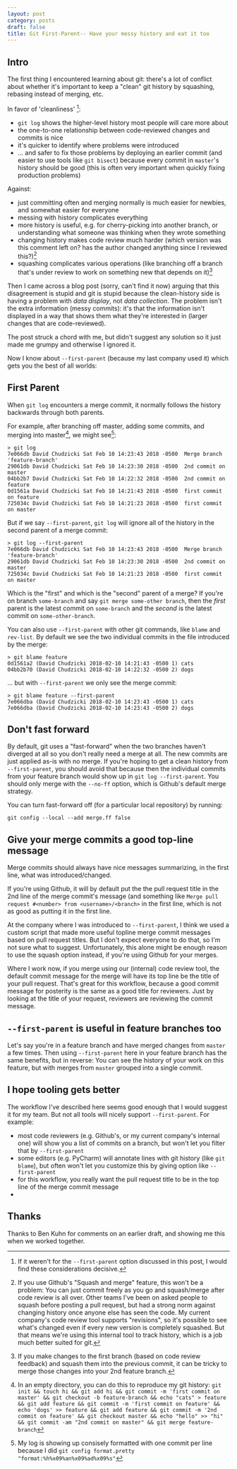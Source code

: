 ```yaml
---
layout: post
category: posts
draft: false
title: Git First-Parent-- Have your messy history and eat it too
---
```


## Intro

The first thing I encountered learning about git: there's a lot of conflict about whether it's important to keep a "clean" git history by squashing, rebasing instead of merging, etc.

In favor of 'cleanliness' [^1]:

- `git log` shows the higher-level history most people will care more about
- the one-to-one relationship between code-reviewed changes and commits is nice
- it's quicker to identify where problems were introduced
- ... and safer to fix those problems by deploying an earlier commit (and easier to use tools like `git bisect`) because every commit in `master`'s history should be good (this is often very important when quickly fixing production problems)

Against:

- just committing often and merging normally is much easier for newbies, and somewhat easier for everyone
- messing with history complicates everything
- more history is useful, e.g. for cherry-picking into another branch, or understanding what someone was thinking when they wrote something
- changing history makes code review much harder (which version was this comment left on? has the author changed anything since I reviewed this?)[^2]
- squashing complicates various operations (like branching off a branch that's under review to work on something new that depends on it)[^3]

Then I came across a blog post (sorry, can't find it now) arguing that this disagreement is stupid and git is stupid because the clean-history side is having a problem with *data display*, not *data collection*. The problem isn't the extra information (messy commits): it's that the information isn't displayed in a way that shows them what they're interested in (larger changes that are code-reviewed).

The post struck a chord with me, but didn't suggest any solution so it just made me grumpy and otherwise I ignored it.

Now I know about `--first-parent` (because my last company used it) which gets you the best of all worlds:

## First Parent

When `git log` encounters a merge commit, it normally follows the history backwards through both parents.

For example, after branching off master, adding some commits, and merging into master[^4], we might see[^5]:

```
> git log
7e066db David Chudzicki Sat Feb 10 14:23:43 2018 -0500  Merge branch 'feature-branch'
29061db David Chudzicki Sat Feb 10 14:23:30 2018 -0500  2nd commit on master
04bb2b7 David Chudzicki Sat Feb 10 14:22:32 2018 -0500  2nd commit on feature
0d1561a David Chudzicki Sat Feb 10 14:21:43 2018 -0500  first commit on feature
725034c David Chudzicki Sat Feb 10 14:21:23 2018 -0500  first commit on master
```

But if we say `--first-parent`, `git log` will ignore all of the history in the second parent of a merge commit:

```
> git log --first-parent
7e066db David Chudzicki Sat Feb 10 14:23:43 2018 -0500  Merge branch 'feature-branch'
29061db David Chudzicki Sat Feb 10 14:23:30 2018 -0500  2nd commit on master
725034c David Chudzicki Sat Feb 10 14:21:23 2018 -0500  first commit on master
```

Which is the "first" and which is the "second" parent of a merge? If you're on branch `some-branch` and say `git merge some-other branch`, then the *first* parent is the latest commit on `some-branch` and the *second* is the latest commit on `some-other-branch`.

You can also use `--first-parent` with other git commands, like `blame` and `rev-list`. By default we see the two individual commits in the file introduced by the merge:

```
> git blame feature
0d1561a2 (David Chudzicki 2018-02-10 14:21:43 -0500 1) cats
04bb2b70 (David Chudzicki 2018-02-10 14:22:32 -0500 2) dogs
```

... but with `--first-parent` we only see the merge commit:

```
> git blame feature --first-parent
7e066dba (David Chudzicki 2018-02-10 14:23:43 -0500 1) cats
7e066dba (David Chudzicki 2018-02-10 14:23:43 -0500 2) dogs
```


## Don't fast forward

By default, git uses a "fast-forward" when the two branches haven't diverged at all so you don't really need a merge at all. The new commits are just applied as-is with no merge. If you're hoping to get a clean history from `--first-parent`, you should avoid that because then the individual commits from your feature branch would show up in `git log --first-parent`. You should only merge with the  `--no-ff` option, which is Github's default merge strategy.

You can turn fast-forward off (for a particular local repository) by running:

```
git config --local --add merge.ff false
```

## Give your merge commits a good top-line message

Merge commits should always have nice messages summarizing, in the first line, what was introduced/changed.

If you're using Github, it will by default put the the pull request title in the 2nd line of the merge commit's message (and something like `Merge pull request #<number> from <username>/<branch>` in the first line, which is not as good as putting it in the first line.

At the company where I was introduced to `--first-parent`, I think we used a custom script that made more useful topline merge commit messages based on pull request titles. But I don't expect everyone to do that, so I'm not sure what to suggest. Unfortunately, this alone might be enough reason to use the squash option instead, if you're using Github for your merges.

Where I work now, if you merge using our (internal) code review tool, the default commit message for the merge will have its top line be the title of your pull request. That's great for this workflow, because a good commit message for posterity is the same as a good title for reviewers. Just by looking at the title of your request, reviewers are reviewing the commit message.

## `--first-parent` is useful in feature branches too

Let's say you're in a feature branch and have merged changes from `master` a few times. Then using `--first-parent` here in your feature branch has the same benefits, but in reverse: You can see the history of your work on this feature, but with merges from `master` grouped into a single commit.


## I hope tooling gets better

The workflow I've described here seems good enough that I would suggest it for my team. But not all tools will nicely support `--first-parent`. For example:

- most code reviewers (e.g. Github's, or my current company's internal one) will show you a list of commits on a branch, but won't let you filter that by `--first-parent`
- some editors (e.g. PyCharm) will annotate lines with git history (like `git blame`), but often won't let you customize this by giving option like `--first-parent`
- for this workflow, you really want the pull request title to be in the top line of the merge commit message
-

## Thanks

Thanks to Ben Kuhn for comments on an earlier draft, and showing me this when we worked together.


[^1]: If it weren't for the `--first-parent` option discussed in this post, I would find these considerations decisive.

[^2]: If you use Github's "Squash and merge" feature, this won't be a problem: You can just commit freely as you go and squash/merge after code review is all over. Other teams I've been on asked people to squash before posting a pull request, but had a strong norm against changing history once anyone else has seen the code. My current company's code review tool supports "revisions", so it's possible to see what's changed even if every new version is completely squashed. But that means we're using this internal tool to track history, which is a job much better suited for git.

[^3]: If you make changes to the first branch (based on code review feedback) and squash them into the previous commit, it can be tricky to merge those changes into your 2nd feature branch.

[^4]: In an empty directory, you can do this to reproduce my git history: `git init && touch hi && git add hi && git commit -m 'first commit on master' && git checkout -b feature-branch && echo "cats" > feature && git add feature && git commit -m 'first commit on feature' && echo 'dogs' >> feature && git add feature && git commit -m '2nd commit on feature' && git checkout master && echo "hello" >> "hi" && git commit -am "2nd commit on master" && git merge feature-branch`

[^5]: My log is showing up consisely formatted with one commit per line because I did `git config format.pretty "format:%h%x09%an%x09%ad%x09%s"`
